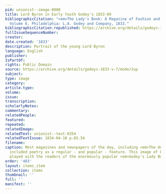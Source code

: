 ```yaml
---
pid: unionist--image-0080
title: Lord Byron in Early Youth Godey's 1833-09
bibliographicCitation: "<em>The Lady's Book: A Magazine of Fashion and the Arts</em>.
  Volume 6. Philadelphia: L.A. Godey and Company, 1833."
bibliographicCitation.republished: https://archive.org/details/godeys-1833-v-7/mode/2up
fullIssueSequenceNumber: 
creator: 
date.created: '1833'
description: Portrait of the young Lord Byron
language: English
publisher: 
IsPartOf: 
rights: Public Domain
source: https://archive.org/details/godeys-1833-v-7/mode/2up
subject: 
type: image
category: 
article.type: 
volume: 
issue: 
transcription: 
scholarlyNotes: 
commentary: 
relatedPeople: 
featured: 
repeated: 
relatedImage: 
relatedText: unionist--text-0354
relatedTextIssue: 1834-04-10 p.03.54
filename: 
caption: Most magazines and newspapers of the day, including <em>The Unionist</em>
  included poetry as a regular - and popular - feature. This image of Lord Byron clearly
  played with the readers of the enormously popular <em>Godey's Lady Book</em>.
order: '483'
layout: items_item
collection: items
thumbnail: ''
full: ''
manifest: ''
---
```

